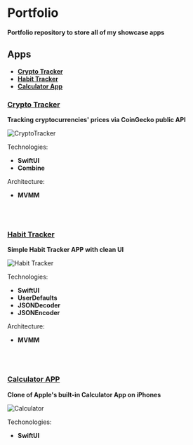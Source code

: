 # Portfolio
**Portfolio repository to store all of my showcase apps**

## Apps

 * **[Crypto Tracker](#crypto-tracker)**<br>
 * **[Habit Tracker](#habit-tracker)**<br>
 * **[Calculator App](#calculator-app)**<br>

### [Crypto Tracker](https://github.com/kamilskrzynski/CryptoTracker)

**Tracking cryptocurrencies' prices via CoinGecko public API**

![CryptoTracker](https://user-images.githubusercontent.com/56888971/171407809-03443329-6e51-4038-946a-4f079eaba196.png)

Technologies:
  * **SwiftUI**
  * **Combine**

Architecture:
 * **MVMM**

<br />
<br />

### [Habit Tracker](https://github.com/kamilskrzynski/HabitTracker)

**Simple Habit Tracker APP with clean UI**

![Habit Tracker](https://user-images.githubusercontent.com/56888971/171418414-01f81e7d-9e81-4b2b-b6a6-e9b16e5e5baa.png)

Technologies:
  * **SwiftUI**
  * **UserDefaults**
  * **JSONDecoder**
  * **JSONEncoder**

Architecture:
 * **MVMM**

<br>
<br>

### [Calculator APP](https://github.com/kamilskrzynski/Calculator)

**Clone of Apple's built-in Calculator App on iPhones**

![Calculator](https://user-images.githubusercontent.com/56888971/171413429-01d87bca-d759-4d28-9bb3-d6bc279627ba.png)

Techonologies:
  * **SwiftUI**
